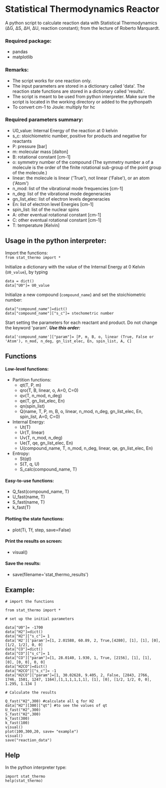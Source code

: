 # Statistical Thermodynamics Reactor
A python script to calculate reaction data with Statistical Thermodynamics (ΔG, ΔS, ΔH, ΔU, reaction constant); from the lecture of Roberto Marquardt.


### Required package:
- pandas
- matplotlib

### Remarks:
- The script works for one reaction only. 
- The input parameters are stored in a dictionary called 'data'. The reaction state functions are stored in a dictionary called 'results'.
- The script is meant to be used from python interpreter. Make sure the script is located in the working directory or
added to the pythonpath
- To convert cm-1 to Joule: multiply for hc

  
### Required parameters summary:
- U0_value: Internal Energy of the reaction at 0 kelvin
- s_c: stoichiometric number, positive for products and negative for reactants
- P: pressure [bar]
- m: molecular mass [dalton]
- B: rotational constant [cm-1]
- o: symmetry number of the compound (The symmetry number a of a molecule is the order of the finite rotational sub-group of the point group of the molecule.)
- linear: the molecule is linear ('True'), not linear ('False'), or an atom ('Atom')
- n_mod: list of the vibrational mode frequencies [cm-1]
- n_deg: list of the vibrational mode degeneracies
- gn_list_elec: list of electron levels degeneracies
- En: list of electron level Energies [cm-1]
- spin_list: list of the nuclear spins
- A: other eventual rotational constant [cm-1]
- C: other eventual rotational constant [cm-1]
- T: temperature [Kelvin]


## Usage in the python interpreter:

Import the functions: \
`from stat_thermo import *`

Initialize a dictionary with the value of the Internal Energy at 0 Kelvin (`U0_value`), by typing

```
data = dict()
data["U0"]= U0_value
``` 

Initialize a new compound (`compound_name`) and set the stoichiometric number:

```
data["compound_name"]=dict()
data["compound_name"]["s_c"]= stechometric number
```

Start setting the parameters for each reactant and product. Do not change the keyword 'param'. ***Use this order:***

`data['compound_name']["param"]= [P, m, B, o, linear (True, False or 'Atom'), n_mod, n_deg, gn_list_elec, En, spin_list, A, C]`

## Functions

#### Low-level functions:
- Partition functions:
    - qt(T, P, m)
    - qro(T, B, linear, o, A=0, C=0)
    - qv(T, n_mod, n_deg)
    - qe(T, gn_list_elec, En)
    - qn(spin_list)
    - Q(name, T, P, m, B, o, linear, n_mod, n_deg, gn_list_elec, En, spin_list, A=0, C=0)
- Internal Energy:
  - Ut(T)
  - Ur(T, linear)
  - Uv(T, n_mod, n_deg)
  - Ue(T, qe, gn_list_elec, En)
  - U(compound_name, T, n_mod, n_deg, linear, qe, gn_list_elec, En)
- Entropy:
  - St(qt)
  - S(T, q, U)
  - S_calc(compound_name, T)

#### Easy-to-use functions:
- Q_fast(compound_name, T)
- U_fast(name, T)
- S_fast(name, T)
- k_fast(T)

#### Plotting the state functions:
- plot(Ti, Tf, step, save=False)

#### Print the results on screen:
- visual()

#### Save the results:
- save(filename='stat_thermo_results')

## Example:
```
# import the functions

from stat_thermo import *

# set up the initial parameters

data["U0"]= -1700
data["H2"]=dict()
data["H2"]["s_c"]= 1
data['H2']['param']=[1, 2.01588, 60.89, 2, True,[4280], [1], [1], [0], [1/2, 1/2], 0, 0]
data["CO"]=dict()
data["CO"]["s_c"]= 1
data["CO"]["param"]=[1, 28.0140, 1.930, 1, True, [2156], [1], [1], [0], [0, 0], 0, 0]
data["H2CO"]=dict()
data["H2CO"]["s_c"]= -1
data["H2CO"]["param"]=[1, 30.02628, 9.405, 2, False, [2843, 2766, 1746, 1501, 1247, 1164],[1,1,1,1,1,1], [1], [0], [1/2, 1/2, 0, 0], 1.295, 1.134 ]

# Calculate the results

Q_fast("H2",300) #calculate all q for H2
data["H2"][300]["qt"] #to see the values of qt
U_fast("H2",300)
S_fast("H2",300)
k_fast(300)
k_fast(100)
visual()
plot(100,300,20, save= "example")
visual()
save("reaction_data")
```

## Help

In the python interpreter type:
```
import stat_thermo
help(stat_thermo)
```
